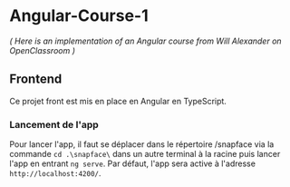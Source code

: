# Angular-Course-1

_( Here is an implementation of an Angular course from Will Alexander on OpenClassroom )_

## Frontend

Ce projet front est mis en place en Angular en TypeScript.

### **Lancement de l'app**

Pour lancer l'app, il faut se déplacer dans le répertoire /snapface via la commande `cd .\snapface\` dans un autre terminal à la racine puis lancer l'app en entrant `ng serve`. Par défaut, l'app sera active à l'adresse `http://localhost:4200/`.
